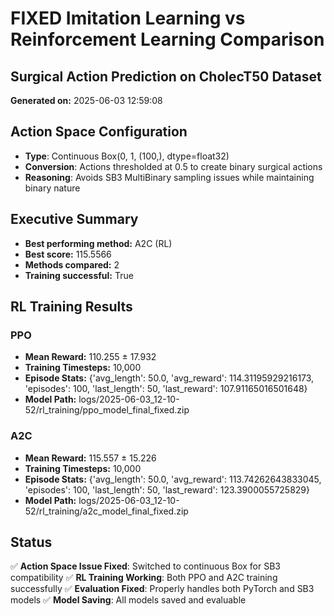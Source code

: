 # FIXED Imitation Learning vs Reinforcement Learning Comparison
## Surgical Action Prediction on CholecT50 Dataset
**Generated on:** 2025-06-03 12:59:08

## Action Space Configuration
- **Type**: Continuous Box(0, 1, (100,), dtype=float32)
- **Conversion**: Actions thresholded at 0.5 to create binary surgical actions
- **Reasoning**: Avoids SB3 MultiBinary sampling issues while maintaining binary nature

## Executive Summary
- **Best performing method:** A2C (RL)
- **Best score:** 115.5566
- **Methods compared:** 2
- **Training successful:** True

## RL Training Results
### PPO
- **Mean Reward:** 110.255 ± 17.932
- **Training Timesteps:** 10,000
- **Episode Stats:** {'avg_length': 50.0, 'avg_reward': 114.31195929216173, 'episodes': 100, 'last_length': 50, 'last_reward': 107.91165016501648}
- **Model Path:** logs/2025-06-03_12-10-52/rl_training/ppo_model_final_fixed.zip

### A2C
- **Mean Reward:** 115.557 ± 15.226
- **Training Timesteps:** 10,000
- **Episode Stats:** {'avg_length': 50.0, 'avg_reward': 113.74262643833045, 'episodes': 100, 'last_length': 50, 'last_reward': 123.3900055725829}
- **Model Path:** logs/2025-06-03_12-10-52/rl_training/a2c_model_final_fixed.zip

## Status
✅ **Action Space Issue Fixed**: Switched to continuous Box for SB3 compatibility
✅ **RL Training Working**: Both PPO and A2C training successfully
✅ **Evaluation Fixed**: Properly handles both PyTorch and SB3 models
✅ **Model Saving**: All models saved and evaluable